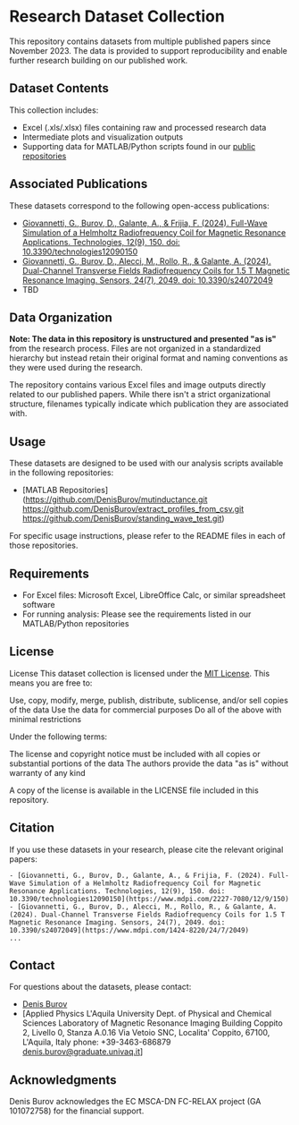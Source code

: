 # Research Dataset Collection

This repository contains datasets from multiple published papers since November 2023. The data is provided to support reproducibility and enable further research building on our published work.

## Dataset Contents

This collection includes:
- Excel (.xls/.xlsx) files containing raw and processed research data
- Intermediate plots and visualization outputs
- Supporting data for MATLAB/Python scripts found in our [public repositories](#link-to-repos)

## Associated Publications

These datasets correspond to the following open-access publications:
- [Giovannetti, G., Burov, D., Galante, A., & Frijia, F. (2024). Full-Wave Simulation of a Helmholtz Radiofrequency Coil for Magnetic Resonance Applications. Technologies, 12(9), 150. doi: 10.3390/technologies12090150](https://www.mdpi.com/2227-7080/12/9/150)
- [Giovannetti, G., Burov, D., Alecci, M., Rollo, R., & Galante, A. (2024). Dual-Channel Transverse Fields Radiofrequency Coils for 1.5 T Magnetic Resonance Imaging. Sensors, 24(7), 2049. doi: 10.3390/s24072049](https://www.mdpi.com/1424-8220/24/7/2049)
- TBD

## Data Organization

**Note: The data in this repository is unstructured and presented "as is"** from the research process. Files are not organized in a standardized hierarchy but instead retain their original format and naming conventions as they were used during the research.

The repository contains various Excel files and image outputs directly related to our published papers. While there isn't a strict organizational structure, filenames typically indicate which publication they are associated with.

## Usage

These datasets are designed to be used with our analysis scripts available in the following repositories:
- [MATLAB Repositories](https://github.com/DenisBurov/mutinductance.git
https://github.com/DenisBurov/extract_profiles_from_csv.git
https://github.com/DenisBurov/standing_wave_test.git)


For specific usage instructions, please refer to the README files in each of those repositories.

## Requirements

- For Excel files: Microsoft Excel, LibreOffice Calc, or similar spreadsheet software
- For running analysis: Please see the requirements listed in our MATLAB/Python repositories

## License

License
This dataset collection is licensed under the [MIT License](https://opensource.org/licenses/MIT). This means you are free to:

Use, copy, modify, merge, publish, distribute, sublicense, and/or sell copies of the data
Use the data for commercial purposes
Do all of the above with minimal restrictions

Under the following terms:

The license and copyright notice must be included with all copies or substantial portions of the data
The authors provide the data "as is" without warranty of any kind

A copy of the license is available in the LICENSE file included in this repository.

## Citation

If you use these datasets in your research, please cite the relevant original papers:

```
- [Giovannetti, G., Burov, D., Galante, A., & Frijia, F. (2024). Full-Wave Simulation of a Helmholtz Radiofrequency Coil for Magnetic Resonance Applications. Technologies, 12(9), 150. doi: 10.3390/technologies12090150](https://www.mdpi.com/2227-7080/12/9/150)
- [Giovannetti, G., Burov, D., Alecci, M., Rollo, R., & Galante, A. (2024). Dual-Channel Transverse Fields Radiofrequency Coils for 1.5 T Magnetic Resonance Imaging. Sensors, 24(7), 2049. doi: 10.3390/s24072049](https://www.mdpi.com/1424-8220/24/7/2049)
...
```

## Contact

For questions about the datasets, please contact:
- [Denis Burov](mailto:denis.burov@graduate.univaq.it)
- [Applied Physics
L'Aquila University
Dept. of Physical and Chemical Sciences
Laboratory of Magnetic Resonance Imaging
Building Coppito 2, Livello 0, Stanza A.0.16
Via Vetoio SNC, Localita' Coppito, 67100, L'Aquila, Italy
phone: +39-3463-686879
denis.burov@graduate.univaq.it]

## Acknowledgments

Denis Burov acknowledges the EC MSCA-DN FC-RELAX project (GA 101072758) for the financial support.
